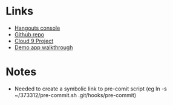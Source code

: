 Links
=====

* [Hangouts console](https://code.google.com/apis/console/b/0/#project:727799527310)
* [Github repo](https://github.com/neilbmclaughlin/park-bench-panel)
* [Cloud 9 Project](http://c9.io/neilbmclaughlin/park-bench-panel)
* [Demo app walkthrough](http://life.scarygami.net/hangoutapps/)
 
Notes
=====

* Needed to create a symbolic link to pre-comit script (eg ln -s ~/373312/pre-commit.sh .git/hooks/pre-commit) 
